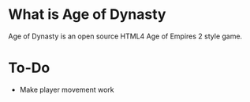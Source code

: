 What is Age of Dynasty
======
Age of Dynasty is an open source HTML4 Age of Empires 2 style game.  


To-Do
======
- Make player movement work
